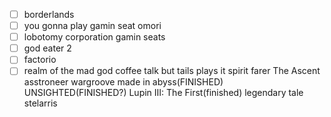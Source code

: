 - [ ] borderlands
- [ ] you gonna play gamin seat omori
- [ ] lobotomy corporation gamin seats
- [ ] god eater 2
- [ ] factorio
- [ ] realm of the mad god
coffee talk but tails plays it
spirit farer
The Ascent
asstroneer
wargroove
made in abyss(FINISHED)
UNSIGHTED(FINISHED?)
Lupin III: The First(finished)
legendary tale
stelarris
